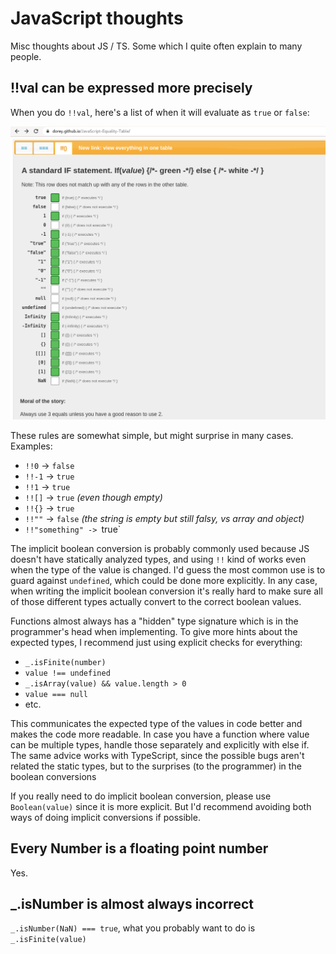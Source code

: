 # JavaScript thoughts

Misc thoughts about JS / TS. Some which I quite often explain to many people.

## !!val can be expressed more precisely

When you do `!!val`, here's a list of when it will evaluate as `true` or `false`:

![](javascript-if-table.png)

These rules are somewhat simple, but might surprise in many cases. Examples:

* `!!0` -> `false`
* `!!-1` -> `true`
* `!!1` -> `true`
* `!![]` -> `true` *(even though empty)*
* `!!{}` -> `true`
* `!!""` -> `false` *(the string is empty but still falsy, vs array and object)*
* `!!"something" -> `true`

The implicit boolean conversion is probably commonly used because JS doesn't have statically analyzed types, and using `!!` kind of works even when
the type of the value is changed. I'd guess the most common use is to guard against `undefined`, which could be done more explicitly. 
In any case, when writing the implicit boolean conversion it's really hard to make sure all of those different types 
actually convert to the correct boolean values.

Functions almost always has a "hidden" type signature which is in the programmer's head when implementing. To give more
hints about the expected types, I recommend just using explicit checks for everything:

* `_.isFinite(number)`
* `value !== undefined`
* `_.isArray(value) && value.length > 0` 
* `value === null`
* etc.

This communicates the expected type of the values in code better and makes the code more readable.
In case you have a function where value can be multiple types, handle those separately and explicitly with else if. 
The same advice works with TypeScript, since the possible bugs aren't related the static types, but to the surprises 
(to the programmer) in the boolean conversions

If you really need to do implicit boolean conversion, please use `Boolean(value)` since it is more explicit. But I'd recommend avoiding both 
ways of doing implicit conversions if possible.


## Every Number is a floating point number

Yes.

## _.isNumber is almost always incorrect

`_.isNumber(NaN) === true`, what you probably want to do is `_.isFinite(value)`

